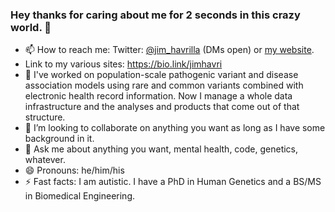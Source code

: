 ### Hey thanks for caring about me for 2 seconds in this crazy world. 👋
- 📫 How to reach me: Twitter: [@jim_havrilla](https://twitter.com/jim_havrilla) (DMs open) or [my website](https://jimhavrilla.github.io).
- Link to my various sites: https://bio.link/jimhavri
- 🔭 I've worked on population-scale pathogenic variant and disease association models using rare and common variants combined with electronic health record information.  Now I manage a whole data infrastructure and the analyses and products that come out of that structure.
- 👯 I’m looking to collaborate on anything you want as long as I have some background in it.
- 💬 Ask me about anything you want, mental health, code, genetics, whatever.
- 😄 Pronouns: he/him/his
- ⚡ Fast facts: I am autistic. I have a PhD in Human Genetics and a BS/MS in Biomedical Engineering.

<!--
**jimhavrilla/jimhavrilla** is a ✨ _special_ ✨ repository because its `README.md` (this file) appears on your GitHub profile.
-->
